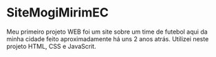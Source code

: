 # SiteMogiMirimEC

Meu primeiro projeto WEB foi um site sobre um time de futebol aqui da minha cidade feito aproximadamente há uns 2 anos atrás. Utilizei neste projeto HTML, CSS e JavaScrit.

